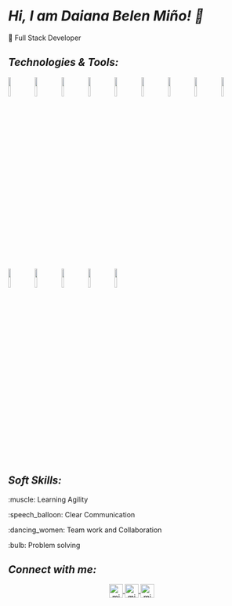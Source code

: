 # ***Hi, I am Daiana Belen Miño! 👋***

:space_invader: Full Stack Developer 

## ***Technologies & Tools:***

<img width="10%" src="https://seeklogo.com/images/C/css3-logo-8724075274-seeklogo.com.png">
<code><img width="10%" src="https://seeklogo.com/images/H/html5-logo-EF92D240D7-seeklogo.com.png"></code>
<code><img width="10%" src="https://seeklogo.com/images/J/javascript-logo-E967E87D74-seeklogo.com.png"></code>
<code><img width="10%" src="https://seeklogo.com/images/P/python-logo-C50EED1930-seeklogo.com.png"></code>
<code><img width="10%" src="https://seeklogo.com/images/J/java-logo-7833D1D21A-seeklogo.com.png"></code>
<code><img width="10%" src="https://seeklogo.com/images/M/MySQL-logo-F6FF285A58-seeklogo.com.png"></code>
<code><img width="10%" src="https://seeklogo.com/images/M/mongodb-logo-427DDF8FDE-seeklogo.com.png"></code>
<code><img width="10%" src="https://seeklogo.com/images/P/power-bi-microsoft-logo-E4FC8DE4A9-seeklogo.com.png?v=637908007690000000"></code>
<code><img width="10%" src="https://seeklogo.com/images/B/bootstrap-5-logo-85A1F11F4F-seeklogo.com.png"></code>
<code><img width="10%" src="https://seeklogo.com/images/F/figma-logo-3C82F1B96E-seeklogo.com.png"></code>
<code><img width="10%" src="https://seeklogo.com/images/R/react-logo-7B3CE81517-seeklogo.com.png"></code>
<code><img width="10%" src="https://seeklogo.com/images/P/postman-api-platform-logo-D6B8AB9B0D-seeklogo.com.png"></code>
<code><img width="10%" src="https://seeklogo.com/images/S/spring-boot-logo-9D6125D4E7-seeklogo.com.png"></code>
<code><img width="10%" src="https://seeklogo.com/images/D/docker-logo-6D6F987702-seeklogo.com.png"></code>


## ***Soft Skills:***
   <p>:muscle: Learning Agility</p>
   <p>:speech_balloon: Clear Communication</p>
   <p>:dancing_women: Team work and Collaboration</p>
   <p>:bulb: Problem solving</p>
        
## ***Connect with me:***
    
 <p align="center">
  <a href="mailto:belcita814@gmail.com" target="blank">
    <img align="center" src="https://cdn.jsdelivr.net/npm/simple-icons@3.0.1/icons/gmail.svg" alt="midu.dev" height="28px" width="28px" />
  </a>
  <a href="https://www.linkedin.com/in/d-belen-mi%C3%B1o/" target="blank">
    <img align="center" src="https://cdn.jsdelivr.net/npm/simple-icons@3.0.1/icons/linkedin.svg" alt="midudev" height="28px" width="28px" />
  </a>
  <a href="https://www.instagram.com/belldaiana/" target="blank">
    <img align="center" src="https://cdn.jsdelivr.net/npm/simple-icons@3.0.1/icons/instagram.svg" alt="midu.dev" height="28px" width="28px" />
  </a>
</p>
<!---
belldaiana/belldaiana is a ✨ special ✨ repository because its `README.md` (this file) appears on your GitHub profile.
You can click the Preview link to take a look at your changes.
--->
